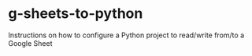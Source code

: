 # g-sheets-to-python
Instructions on how to configure a Python project to read/write from/to a Google Sheet
